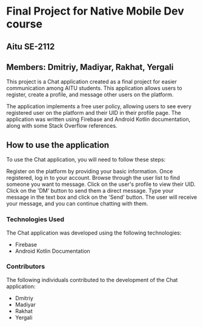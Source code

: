 # Final Project for Native Mobile Dev course
## Aitu SE-2112
## Members: Dmitriy, Madiyar, Rakhat, Yergali

This project is a Chat application created as a final project for easier communication among AITU students. This application allows users to register, create a profile, and message other users on the platform.

The application implements a free user policy, allowing users to see every registered user on the platform and their UID in their profile page. The application was written using Firebase and Android Kotlin documentation, along with some Stack Overflow references.

## How to use the application
To use the Chat application, you will need to follow these steps:

Register on the platform by providing your basic information.
Once registered, log in to your account.
Browse through the user list to find someone you want to message.
Click on the user's profile to view their UID.
Click on the 'DM' button to send them a direct message.
Type your message in the text box and click on the 'Send' button.
The user will receive your message, and you can continue chatting with them.

### Technologies Used
The Chat application was developed using the following technologies:

- Firebase
- Android Kotlin Documentation

### Contributors
The following individuals contributed to the development of the Chat application:

- Dmitriy
- Madiyar 
- Rakhat 
- Yergali
